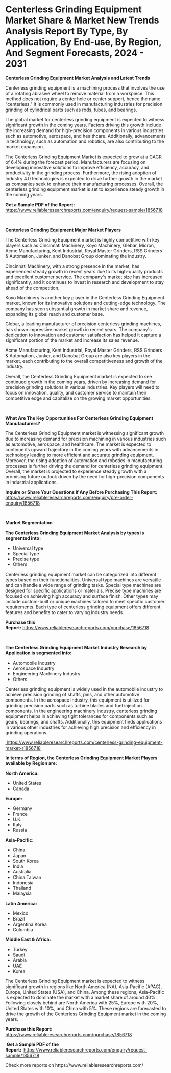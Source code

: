 <p><h1>Centerless Grinding Equipment Market Share & Market New Trends Analysis Report By Type, By Application, By End-use, By Region, And Segment Forecasts, 2024 - 2031</h1></p><p><strong>Centerless Grinding Equipment Market Analysis and Latest Trends</strong></p>
<p><p>Centerless grinding equipment is a machining process that involves the use of a rotating abrasive wheel to remove material from a workpiece. This method does not require a center hole or center support, hence the name "centerless." It is commonly used in manufacturing industries for precision grinding of cylindrical parts such as rods, tubes, and bearings.</p><p>The global market for centerless grinding equipment is expected to witness significant growth in the coming years. Factors driving this growth include the increasing demand for high-precision components in various industries such as automotive, aerospace, and healthcare. Additionally, advancements in technology, such as automation and robotics, are also contributing to the market expansion.</p><p>The Centerless Grinding Equipment Market is expected to grow at a CAGR of 6.4% during the forecast period. Manufacturers are focusing on developing innovative solutions to improve efficiency, accuracy, and productivity in the grinding process. Furthermore, the rising adoption of Industry 4.0 technologies is expected to drive further growth in the market as companies seek to enhance their manufacturing processes. Overall, the centerless grinding equipment market is set to experience steady growth in the coming years.</p></p>
<p><strong>Get a Sample PDF of the Report:&nbsp;</strong> <a href="https://www.reliableresearchreports.com/enquiry/request-sample/1856718">https://www.reliableresearchreports.com/enquiry/request-sample/1856718</a></p>
<p>&nbsp;</p>
<p><strong>Centerless Grinding Equipment Major Market Players</strong></p>
<p><p>The Centerless Grinding Equipment market is highly competitive with key players such as Cincinnati Machinery, Koyo Machinery, Glebar, Micron, Acme Manufacturing, Kent Industrial, Royal Master Grinders, RSS Grinders & Automation, Junker, and Danobat Group dominating the industry. </p><p>Cincinnati Machinery, with a strong presence in the market, has experienced steady growth in recent years due to its high-quality products and excellent customer service. The company's market size has increased significantly, and it continues to invest in research and development to stay ahead of the competition.</p><p>Koyo Machinery is another key player in the Centerless Grinding Equipment market, known for its innovative solutions and cutting-edge technology. The company has seen substantial growth in market share and revenue, expanding its global reach and customer base.</p><p>Glebar, a leading manufacturer of precision centerless grinding machines, has shown impressive market growth in recent years. The company's dedication to innovation and customer satisfaction has helped it capture a significant portion of the market and increase its sales revenue.</p><p>Acme Manufacturing, Kent Industrial, Royal Master Grinders, RSS Grinders & Automation, Junker, and Danobat Group are also key players in the market, each contributing to the overall competitiveness and growth of the industry.</p><p>Overall, the Centerless Grinding Equipment market is expected to see continued growth in the coming years, driven by increasing demand for precision grinding solutions in various industries. Key players will need to focus on innovation, quality, and customer service to maintain their competitive edge and capitalize on the growing market opportunities.</p></p>
<p>&nbsp;</p>
<p><strong>What Are The Key Opportunities For Centerless Grinding Equipment Manufacturers?</strong></p>
<p><p>The Centerless Grinding Equipment market is witnessing significant growth due to increasing demand for precision machining in various industries such as automotive, aerospace, and healthcare. The market is expected to continue its upward trajectory in the coming years with advancements in technology leading to more efficient and accurate grinding equipment. Moreover, the rising adoption of automation and robotics in manufacturing processes is further driving the demand for centerless grinding equipment. Overall, the market is projected to experience steady growth with a promising future outlook driven by the need for high-precision components in industrial applications.</p></p>
<p><strong>Inquire or Share Your Questions If Any Before Purchasing This Report:</strong> <a href="https://www.reliableresearchreports.com/enquiry/pre-order-enquiry/1856718">https://www.reliableresearchreports.com/enquiry/pre-order-enquiry/1856718</a></p>
<p>&nbsp;</p>
<p><strong>Market Segmentation</strong></p>
<p><strong>The Centerless Grinding Equipment Market Analysis by types is segmented into:</strong></p>
<p><ul><li>Universal type</li><li>Special type</li><li>Precise type</li><li>Others</li></ul></p>
<p><p>Centerless grinding equipment market can be categorized into different types based on their functionalities. Universal type machines are versatile and can handle a wide range of grinding tasks. Special type machines are designed for specific applications or materials. Precise type machines are focused on achieving high accuracy and surface finish. Other types may include custom-built or unique machines tailored to meet specific customer requirements. Each type of centerless grinding equipment offers different features and benefits to cater to varying industry needs.</p></p>
<p><strong>Purchase this Report:&nbsp;</strong><a href="https://www.reliableresearchreports.com/purchase/1856718">https://www.reliableresearchreports.com/purchase/1856718</a></p>
<p>&nbsp;</p>
<p><strong>The Centerless Grinding Equipment Market Industry Research by Application is segmented into:</strong></p>
<p><ul><li>Automobile Industry</li><li>Aerospace Industry</li><li>Engineering Machinery Industry</li><li>Others</li></ul></p>
<p><p>Centerless grinding equipment is widely used in the automobile industry to achieve precision grinding of shafts, pins, and other automotive components. In the aerospace industry, this equipment is utilized for grinding precision parts such as turbine blades and fuel injection components. In the engineering machinery industry, centerless grinding equipment helps in achieving tight tolerances for components such as gears, bearings, and shafts. Additionally, this equipment finds applications in various other industries for achieving high precision and efficiency in grinding operations.</p></p>
<p><a href="https://www.reliableresearchreports.com/centerless-grinding-equipment-market-r1856718">&nbsp;https://www.reliableresearchreports.com/centerless-grinding-equipment-market-r1856718</a></p>
<p><strong>In terms of Region, the Centerless Grinding Equipment Market Players available by Region are:</strong></p>
<p>
    <p> <strong> North America: </strong>
        <ul>
            <li>United States</li>
            <li>Canada</li>
        </ul>
        </p> 
    <p> <strong> Europe: </strong>
        <ul>
            <li>Germany</li>
            <li>France</li>
            <li>U.K.</li>
            <li>Italy</li>
            <li>Russia</li>
        </ul>
        </p> 
    <p> <strong> Asia-Pacific: </strong>
        <ul>
            <li>China</li>
            <li>Japan</li>
            <li>South Korea</li>
            <li>India</li>
            <li>Australia</li>
            <li>China Taiwan</li>
            <li>Indonesia</li>
            <li>Thailand</li>
            <li>Malaysia</li>
        </ul>
        </p> 
    <p> <strong> Latin America: </strong>
        <ul>
            <li>Mexico</li>
            <li>Brazil</li>
            <li>Argentina Korea</li>
            <li>Colombia</li>
        </ul>
        </p> 
    <p> <strong> Middle East & Africa: </strong>
        <ul>
            <li>Turkey</li>
            <li>Saudi</li>
            <li>Arabia</li>
            <li>UAE</li>
            <li>Korea</li>
        </ul>
    </p>
    </p>
<p><p>The Centerless Grinding Equipment market is expected to witness significant growth in regions like North America (NA), Asia-Pacific (APAC), Europe, United States (USA), and China. Among these regions, Asia-Pacific is expected to dominate the market with a market share of around 40%. Following closely behind are North America with 25%, Europe with 20%, United States with 10%, and China with 5%. These regions are forecasted to drive the growth of the Centerless Grinding Equipment market in the coming years.</p></p>
<p><strong>Purchase this Report: </strong><a href="https://www.reliableresearchreports.com/purchase/1856718">https://www.reliableresearchreports.com/purchase/1856718</a></p>
<p>&nbsp;<strong>Get a Sample PDF of the Report:&nbsp;&nbsp;</strong><a href="https://www.reliableresearchreports.com/enquiry/request-sample/1856718">https://www.reliableresearchreports.com/enquiry/request-sample/1856718</a></p>
<p><strong></strong></p>
<p>Check more reports on https://www.reliableresearchreports.com/</p>